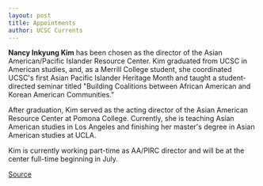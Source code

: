 ```yaml
---
layout: post
title: Appointments
author: UCSC Currents
---
```


**Nancy Inkyung Kim** has been chosen as the director of the Asian American/Pacific Islander Resource Center. Kim graduated from UCSC in American studies, and, as a Merrill College student, she coordinated UCSC's first Asian Pacific Islander Heritage Month and taught a student-directed seminar titled "Building Coalitions between African American and Korean American Communities."

After graduation, Kim served as the acting director of the Asian American Resource Center at Pomona College. Currently, she is teaching Asian American studies in Los Angeles and finishing her master's degree in Asian American studies at UCLA.

Kim is currently working part-time as AA/PIRC director and will be at the center full-time beginning in July.

[Source](http://www1.ucsc.edu/oncampus/currents/98-99/05-24/appoint.htm "Permalink to Appointments, 05-24-99")
